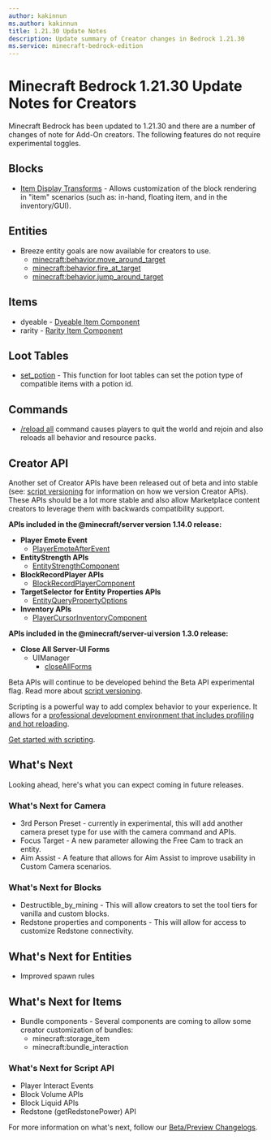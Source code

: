 ```yaml
---
author: kakinnun
ms.author: kakinnun
title: 1.21.30 Update Notes
description: Update summary of Creator changes in Bedrock 1.21.30
ms.service: minecraft-bedrock-edition
---
```

# Minecraft Bedrock 1.21.30 Update Notes for Creators

Minecraft Bedrock has been updated to 1.21.30 and there are a number of changes of note for Add-On creators. The following features do not require experimental toggles.

## Blocks
 - [Item Display Transforms](../Reference/Content/BlockReference/Examples/ItemDisplayTransforms.md) - Allows customization of the block rendering in "item" scenarios (such as: in-hand, floating item, and in the inventory/GUI).

## Entities

- Breeze entity goals are now available for creators to use.
  - [minecraft:behavior.move_around_target](./../Reference/Content/EntityReference/Examples/EntityGoals/minecraftBehavior_move_around_target.md)
  - [minecraft:behavior.fire_at_target](./../Reference/Content/EntityReference/Examples/EntityGoals/minecraftBehavior_fire_at_target.md)
  - [minecraft:behavior.jump_around_target](./../Reference/Content/EntityReference/Examples/EntityGoals/minecraftBehavior_jump_around_target.md)

## Items

- dyeable - [Dyeable Item Component](../Reference/Content/ItemReference/Examples/ItemComponents/minecraft_dyeable.md)
- rarity - [Rarity Item Component](../Reference/Content/ItemReference/Examples/ItemComponents/minecraft_rarity.md)

## Loot Tables
- [set_potion](./LootAndTradeTableFunctions.md) - This function for loot tables can set the potion type of compatible items with a potion id.

## Commands

- [/reload all](../Commands/commands/reload.md) command causes players to quit the world and rejoin and also reloads all behavior and resource packs.
  
## Creator API

Another set of Creator APIs have been released out of beta and into stable (see: [script versioning](ScriptVersioning.md) for information on how we version Creator APIs). These APIs should be a lot more stable and also allow Marketplace content creators to leverage them with backwards compatibility support.

**APIs included in the @minecraft/server version 1.14.0 release:**

- **Player Emote Event**
  - [PlayerEmoteAfterEvent](../ScriptAPI/minecraft/server/PlayerEmoteAfterEvent.md)
- **EntityStrength APIs**
  - [EntityStrengthComponent](../ScriptAPI/minecraft/server/EntityStrengthComponent.md)
- **BlockRecordPlayer APIs**
  - [BlockRecordPlayerComponent](../ScriptAPI/minecraft/server/BlockRecordPlayerComponent.md)
- **TargetSelector for Entity Properties APIs**
  - [EntityQueryPropertyOptions](../ScriptAPI/minecraft/server/EntityQueryPropertyOptions.md)
- **Inventory APIs**
  - [PlayerCursorInventoryComponent](../ScriptAPI/minecraft/server/PlayerCursorInventoryComponent.md)

**APIs included in the @minecraft/server-ui version 1.3.0 release:**

- **Close All Server-UI Forms**
  - UIManager
    - [closeAllForms](../ScriptAPI/minecraft/server-ui/UIManager.md#closeallforms)

Beta APIs will continue to be developed behind the Beta API experimental flag. Read more about [script versioning](ScriptVersioning.md).

Scripting is a powerful way to add complex behavior to your experience. It allows for a [professional development environment that includes profiling and hot reloading](./ScriptDeveloperTools.md).

[Get started with scripting](https://aka.ms/startwithmcscript).

## What's Next

Looking ahead, here's what you can expect coming in future releases.

### What's Next for Camera

- 3rd Person Preset - currently in experimental, this will add another camera preset type for use with the camera command and APIs.
- Focus Target - A new parameter allowing the Free Cam to track an entity.
- Aim Assist - A feature that allows for Aim Assist to improve usability in Custom Camera scenarios.

### What's Next for Blocks

- Destructible_by_mining - This will allow creators to set the tool tiers for vanilla and custom blocks.
- Redstone properties and components - This will allow for access to customize Redstone connectivity.

## What's Next for Entities

- Improved spawn rules

## What's Next for Items

- Bundle components - Several components are coming to allow some creator customization of bundles:
  - minecraft:storage_item
  - minecraft:bundle_interaction

### What's Next for Script API

- Player Interact Events
- Block Volume APIs
- Block Liquid APIs
- Redstone (getRedstonePower) API

For more information on what's next, follow our [Beta/Preview Changelogs](https://feedback.minecraft.net/hc/en-us/sections/360001185332).
